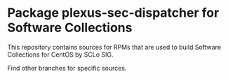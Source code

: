 # Package plexus-sec-dispatcher for Software Collections

This repository contains sources for RPMs that are used
to build Software Collections for CentOS by SCLo SIG.

Find other branches for specific sources.
